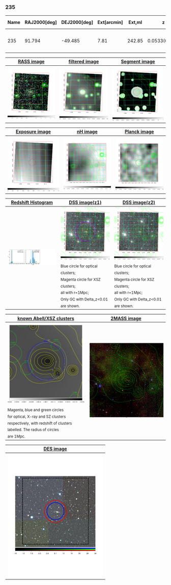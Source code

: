 <div STYLE="page-break-after: always;"></div>

### 235

|Name|RAJ2000[deg]|DEJ2000[deg] |Ext[arcmin]| Ext,ml | z | z_src| C|GC(XSZ,Delta_z<0.01)| GC(OPT,Delta_z<0.01)|GC| R_sig[arcmin] | R500[arcmin] | R500[Mpc]| CRsig[c/s] | CR500[c/s] |L500[1E44 erg/s]|F500[1E-12 erg/s/cm^2]| M500[1E14 Msun]|Tx[keV]|Cnt_sig|Beta|Rc[arcmin]|Comment|Alias|
|---|---|---|---|---|---|------|---|--------|---------|----------|---|---|---|---|---|---|---|---|---|---|---|---|---|---|
|235| 91.794| -49.485| 7.81| 242.85| 0.0533(0.005)| z1, z_xsz| B| MCXC, Tar| A| A, MCXC, N, Tar, W| 44.065| 14.258| 0.888| 0.704(0.059)| 0.633(0.053)| 0.785(0.079)| 11.622(1.173)| 2.09(0.11)| 3.44(0.11)| 1117.5| 0.501(-0.001+0.002)| 7.996(-0.257+0.271)| -| k562|

|[RASS image](../image/235/235_img.pdf)|[filtered image](../image/235/235_fil.pdf)|[Segment image](../image/235/235_seg.pdf)|
|-------------------|--------------------|-------------------|
| <img src="../image/235/235_img.png" width="300">  | <img src="../image/235/235_fil.png" width="300">   | <img src="../image/235/235_seg.png" width="300">  |

|[Exposure image](../image/235/235_mex.pdf)| [nH image](../image/235/235_nh.pdf)| [Planck image](../image/235/235_p.pdf)|
|-------------------|--------------------|-------------------|
|<img src="../image/235/235_mex.png" width="300">   | <img src="../image/235/235_nh.png" width="300">    | <img src="../image/235/235_p.png" width="300"> |

|[Redshift Histogram](../image/235/235_zg.pdf) | [DSS image(z1)](../image/235/235_dss_z1.pdf)      |  [DSS image(z2)](../image/235/235_dss_z2.pdf)    |
|-------------------|--------------------|-------------------|
|<img src="../image/235/235_zg.png" width="300"> |<img src="../image/235/235_dss_z1.png" width="300"> <sub><br>Blue circle for optical clusters; <br>Magenta circle for XSZ clusters; <br>all with r=1Mpc; <br>Only GC with Delta_z<0.01 are shown. </sub>| <img src="../image/235/235_dss_z2.png" width="300"><sub><br>Blue circle for optical clusters; <br>Magenta circle for XSZ clusters; <br>all with r=1Mpc; <br>Only GC with Delta_z<0.01 are shown. </sub> |

|[known Abell/XSZ clusters](../image/235/235_gc.pdf) | [2MASS image](../image/235/235_2mass.pdf)      |
|-------------------|-------------------|
|<img src=../image/235/235_gc.png width="300"> <br><sub>Magenta, blue and green circles <br>for optical, X-ray and SZ clusters <br>respectively, with redshift of clusters <br>labelled. The radius of circles <br>are 1Mpc.</sub>|<img src="../image/235/235_2mass.png" width="300">  |

|[DES image](../image/235/235_des.pdf)   |
|-------------------|
| <img src="../image/235/235_des.pdf" width="300">  |
